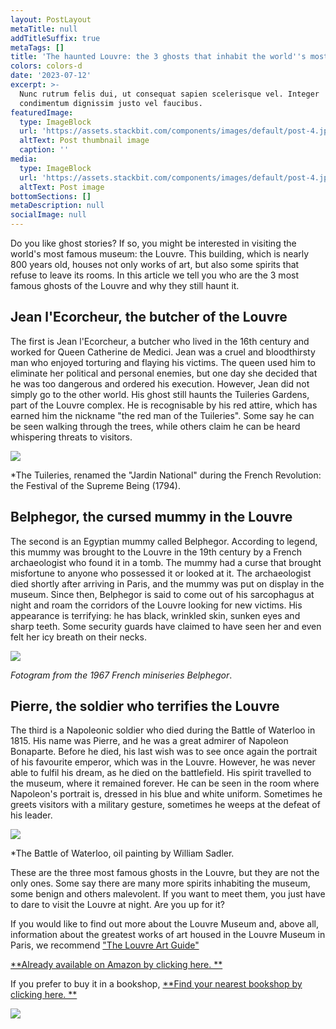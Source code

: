 ```yaml
---
layout: PostLayout
metaTitle: null
addTitleSuffix: true
metaTags: []
title: 'The haunted Louvre: the 3 ghosts that inhabit the world''s most famous museum'
colors: colors-d
date: '2023-07-12'
excerpt: >-
  Nunc rutrum felis dui, ut consequat sapien scelerisque vel. Integer
  condimentum dignissim justo vel faucibus.
featuredImage:
  type: ImageBlock
  url: 'https://assets.stackbit.com/components/images/default/post-4.jpeg'
  altText: Post thumbnail image
  caption: ''
media:
  type: ImageBlock
  url: 'https://assets.stackbit.com/components/images/default/post-4.jpeg'
  altText: Post image
bottomSections: []
metaDescription: null
socialImage: null
---
```

Do you like ghost stories? If so, you might be interested in visiting the world's most famous museum: the Louvre. This building, which is nearly 800 years old, houses not only works of art, but also some spirits that refuse to leave its rooms. In this article we tell you who are the 3 most famous ghosts of the Louvre and why they still haunt it.

## Jean l'Ecorcheur, the butcher of the Louvre

The first is Jean l'Ecorcheur, a butcher who lived in the 16th century and worked for Queen Catherine de Medici. Jean was a cruel and bloodthirsty man who enjoyed torturing and flaying his victims. The queen used him to eliminate her political and personal enemies, but one day she decided that he was too dangerous and ordered his execution. However, Jean did not simply go to the other world. His ghost still haunts the Tuileries Gardens, part of the Louvre complex. He is recognisable by his red attire, which has earned him the nickname "the red man of the Tuileries". Some say he can be seen walking through the trees, while others claim he can be heard whispering threats to visitors.

![](https://upload.wikimedia.org/wikipedia/commons/d/d2/F%C3%AAte_de_l%27Etre_supr%C3%AAme_1.jpg)

*The Tuileries, renamed the "Jardin National" during the French Revolution: the Festival of the Supreme Being (1794).

## Belphegor, the cursed mummy in the Louvre

The second is an Egyptian mummy called Belphegor. According to legend, this mummy was brought to the Louvre in the 19th century by a French archaeologist who found it in a tomb. The mummy had a curse that brought misfortune to anyone who possessed it or looked at it. The archaeologist died shortly after arriving in Paris, and the mummy was put on display in the museum. Since then, Belphegor is said to come out of his sarcophagus at night and roam the corridors of the Louvre looking for new victims. His appearance is terrifying: he has black, wrinkled skin, sunken eyes and sharp teeth. Some security guards have claimed to have seen her and even felt her icy breath on their necks.

![](https://imagenes.elpais.com/resizer/I055H3s4xRkD1vBoaZuUyyV9nkw=/1200x0/arc-anglerfish-eu-central-1-prod-prisa.s3.amazonaws.com/public/2ROIQVHT3RV4DL6QLMYSR2ZFHQ.jpg)

*Fotogram from the 1967 French miniseries Belphegor*.

## Pierre, the soldier who terrifies the Louvre

The third is a Napoleonic soldier who died during the Battle of Waterloo in 1815. His name was Pierre, and he was a great admirer of Napoleon Bonaparte. Before he died, his last wish was to see once again the portrait of his favourite emperor, which was in the Louvre. However, he was never able to fulfil his dream, as he died on the battlefield. His spirit travelled to the museum, where it remained forever. He can be seen in the room where Napoleon's portrait is, dressed in his blue and white uniform. Sometimes he greets visitors with a military gesture, sometimes he weeps at the defeat of his leader.

![](https://upload.wikimedia.org/wikipedia/commons/7/72/Battle_of_Waterloo_1815.PNG)

*The Battle of Waterloo, oil painting by William Sadler.

These are the three most famous ghosts in the Louvre, but they are not the only ones. Some say there are many more spirits inhabiting the museum, some benign and others malevolent. If you want to meet them, you just have to dare to visit the Louvre at night. Are you up for it?

If you would like to find out more about the Louvre Museum and, above all, information about the greatest works of art housed in the Louvre Museum in Paris, we recommend ["The Louvre Art Guide"](https://www.amazon.es/dp/8418943424/)

[**Already available on Amazon by clicking here. **](https://www.amazon.es/dp/8418943424/)

If you prefer to buy it in a bookshop, [**Find your nearest bookshop by clicking here. **](https://www.todostuslibros.com/libros/museo-del-louvre-guia-de-arte_978-84-18943-42-3)

![](/images/1669032684.png)

